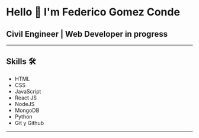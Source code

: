 # Hello 👋 I'm Federico Gomez Conde
## Civil Engineer | Web Developer in progress
-------
## Skills 🛠️
* HTML
* CSS
* JavaScript
* React JS
* NodeJS
* MongoDB
* Python
* Git y Github
------
